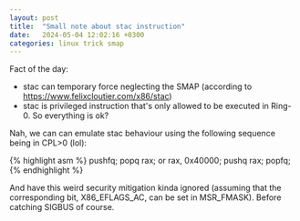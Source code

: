 ```yaml
---
layout: post
title:  "Small note about stac instruction"
date:   2024-05-04 12:02:16 +0300
categories: linux trick smap
---
```


Fact of the day:
- stac can temporary force neglecting the SMAP (according to https://www.felixcloutier.com/x86/stac)
- stac is privileged instruction that's only allowed to be executed in Ring-0. So everything is ok?

Nah, we can can emulate stac behaviour using the following sequence being in CPL>0 (lol):

{% highlight asm %}
pushfq;
popq rax;
or rax, 0x40000;
pushq rax;
popfq;
{% endhighlight %}


And have this weird security mitigation kinda ignored (assuming that the corresponding bit, X86_EFLAGS_AC, can be set in MSR_FMASK). Before catching SIGBUS of course.